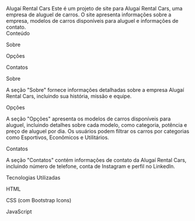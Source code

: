 Alugaí Rental Cars
Este é um projeto de site para Alugaí Rental Cars, uma empresa de aluguel de carros. O site apresenta informações sobre a empresa, modelos de carros disponíveis para aluguel e informações de contato.
<br>
Conteúdo

Sobre

Opções

Contatos

Sobre

A seção "Sobre" fornece informações detalhadas sobre a empresa Alugaí Rental Cars, incluindo sua história, missão e equipe.


Opções

A seção "Opções" apresenta os modelos de carros disponíveis para aluguel, incluindo detalhes sobre cada modelo, como categoria, potência e preço de aluguel por dia. Os usuários podem filtrar os carros por categorias como Esportivos, Econômicos e Utilitários.


Contatos

A seção "Contatos" contém informações de contato da Alugaí Rental Cars, incluindo número de telefone, conta de Instagram e perfil no LinkedIn.


Tecnologias Utilizadas

HTML

CSS (com Bootstrap Icons)

JavaScript
